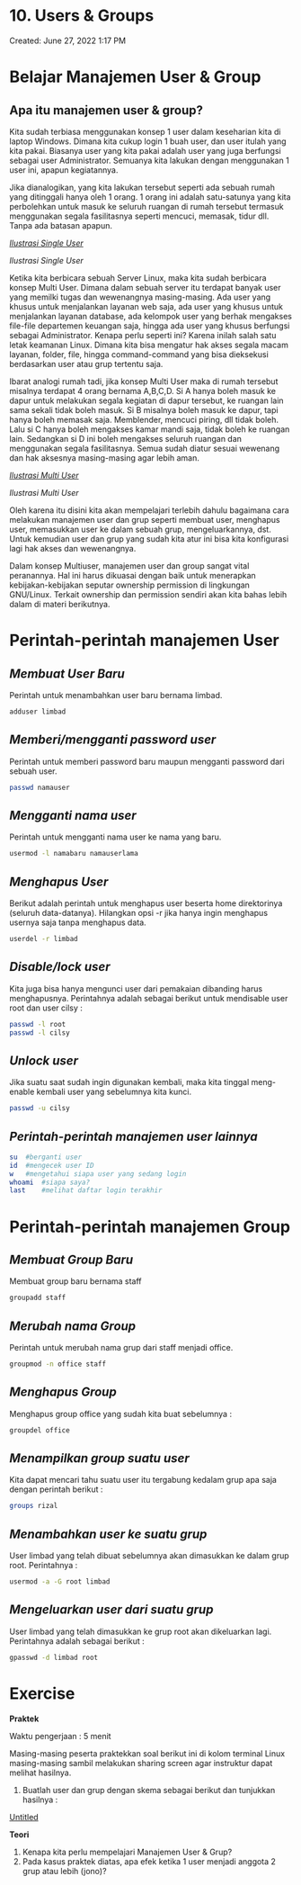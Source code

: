 # 10. Users & Groups

Created: June 27, 2022 1:17 PM

# **Belajar Manajemen User & Group**

## **Apa itu manajemen user & group?**

Kita sudah terbiasa menggunakan konsep 1 user dalam keseharian kita di laptop Windows. Dimana kita cukup login 1 buah user, dan user itulah yang kita pakai. Biasanya user yang kita pakai adalah user yang juga berfungsi sebagai user Administrator. Semuanya kita lakukan dengan menggunakan 1 user ini, apapun kegiatannya.

Jika dianalogikan, yang kita lakukan tersebut seperti ada sebuah rumah yang ditinggali hanya oleh 1 orang. 1 orang ini adalah satu-satunya yang kita perbolehkan untuk masuk ke seluruh ruangan di rumah tersebut termasuk menggunakan segala fasilitasnya seperti mencuci, memasak, tidur dll. Tanpa ada batasan apapun.

[*Ilustrasi Single User*](https://lh5.googleusercontent.com/cJHn9Kd0uBVaY7VXHwM_ie7OoEJNK19-gabG1NYlv0bwwutPHWvSKNswCUy510mf_UbKrKcE776nKwk8EoqQ-03lNGSHkohDwbbxeAbDroCQSQuD-iwWRl1o72c8gHLDKJBLnMT3Yk-PagF-QA)

*Ilustrasi Single User*

Ketika kita berbicara sebuah Server Linux, maka kita sudah berbicara konsep Multi User. Dimana dalam sebuah server itu terdapat banyak user yang memilki tugas dan wewenangnya masing-masing. Ada user yang khusus untuk menjalankan layanan web saja, ada user yang khusus untuk menjalankan layanan database, ada kelompok user yang berhak mengakses file-file departemen keuangan saja, hingga ada user yang khusus berfungsi sebagai Administrator. Kenapa perlu seperti ini? Karena inilah salah satu letak keamanan Linux. Dimana kita bisa mengatur hak akses segala macam layanan, folder, file, hingga command-command yang bisa dieksekusi berdasarkan user atau grup tertentu saja.

Ibarat analogi rumah tadi, jika konsep Multi User maka di rumah tersebut misalnya terdapat 4 orang bernama A,B,C,D. Si A hanya boleh masuk ke dapur untuk melakukan segala kegiatan di dapur tersebut, ke ruangan lain sama sekali tidak boleh masuk. Si B misalnya boleh masuk ke dapur, tapi hanya boleh memasak saja. Memblender, mencuci piring, dll tidak boleh. Lalu si C hanya boleh mengakses kamar mandi saja, tidak boleh ke ruangan lain. Sedangkan si D ini boleh mengakses seluruh ruangan dan menggunakan segala fasilitasnya. Semua sudah diatur sesuai wewenang dan hak aksesnya masing-masing agar lebih aman.

[*Ilustrasi Multi User*](https://lh3.googleusercontent.com/xmyH_yo9hpVpwN_vg6kS2AsOtW9yk7LvplpStZJP_73gTiGy1OtjgjSQ7379gitTRfkvIXbWnamI4hCHh5F6iMygSYINqskwXiY0yMUqpAbuUTPYD0EC-n8KUOf74IhfUbB_A-7n4M6qdF54vg)

*Ilustrasi Multi User*

Oleh karena itu disini kita akan mempelajari terlebih dahulu bagaimana cara melakukan manajemen user dan grup seperti membuat user, menghapus user, memasukkan user ke dalam sebuah grup, mengeluarkannya, dst. Untuk kemudian user dan grup yang sudah kita atur ini bisa kita konfigurasi lagi hak akses dan wewenangnya.

Dalam konsep Multiuser, manajemen user dan group sangat vital peranannya. Hal ini harus dikuasai dengan baik untuk menerapkan kebijakan-kebijakan seputar ownership permission di lingkungan GNU/Linux. Terkait ownership dan permission sendiri akan kita bahas lebih dalam di materi berikutnya.

# **Perintah-perintah manajemen User**

## ***Membuat User Baru***

Perintah untuk menambahkan user baru bernama limbad.

```bash
adduser limbad
```

## ***Memberi/mengganti password user***

Perintah untuk memberi password baru maupun mengganti password dari sebuah user.

```bash
passwd namauser
```

## ***Mengganti nama user***

Perintah untuk mengganti nama user ke nama yang baru.

```bash
usermod -l namabaru namauserlama
```

## ***Menghapus User***

Berikut adalah perintah untuk menghapus user beserta home direktorinya (seluruh data-datanya). Hilangkan opsi -r jika hanya ingin menghapus usernya saja tanpa menghapus data.

```bash
userdel -r limbad
```

## ***Disable/lock user***

Kita juga bisa hanya mengunci user dari pemakaian dibanding harus menghapusnya. Perintahnya adalah sebagai berikut untuk mendisable user root dan user cilsy :

```bash
passwd -l root
passwd -l cilsy
```

## ***Unlock user***

Jika suatu saat sudah ingin digunakan kembali, maka kita tinggal meng-enable kembali user yang sebelumnya kita kunci.

```bash
passwd -u cilsy
```

## ***Perintah-perintah manajemen user lainnya***

```bash
su	#berganti user
id	#mengecek user ID
w	#mengetahui siapa user yang sedang login
whoami	#siapa saya?
last	#melihat daftar login terakhir
```

# **Perintah-perintah manajemen Group**

## ***Membuat Group Baru***

Membuat group baru bernama staff

```bash
groupadd staff
```

## ***Merubah nama Group***

Perintah untuk merubah nama grup dari staff menjadi office.

```bash
groupmod -n office staff
```

## ***Menghapus Group***

Menghapus group office yang sudah kita buat sebelumnya :

```bash
groupdel office
```

## ***Menampilkan group suatu user***

Kita dapat mencari tahu suatu user itu tergabung kedalam grup apa saja dengan perintah berikut :

```bash
groups rizal
```

## ***Menambahkan user ke suatu grup***

User limbad yang telah dibuat sebelumnya akan dimasukkan ke dalam grup root. Perintahnya :

```bash
usermod -a -G root limbad
```

## ***Mengeluarkan user dari suatu grup***

User limbad yang telah dimasukkan ke grup root akan dikeluarkan lagi. Perintahnya adalah sebagai berikut :

```bash
gpasswd -d limbad root
```

# **Exercise**

**Praktek**

Waktu pengerjaan : 5 menit

Masing-masing peserta praktekkan soal berikut ini di kolom terminal Linux masing-masing sambil melakukan sharing screen agar instruktur dapat melihat hasilnya.

1. Buatlah user dan grup dengan skema sebagai berikut dan tunjukkan hasilnya :

[Untitled](10%20Users%20&%20Groups%208bbfbd7660f64a6a9814e8437abccf16/Untitled%20Database%20990b6f30d5bc40d98b2fe936683af677.csv)

**Teori**

1. Kenapa kita perlu mempelajari Manajemen User & Grup?
2. Pada kasus praktek diatas, apa efek ketika 1 user menjadi anggota 2 grup atau lebih (jono)?